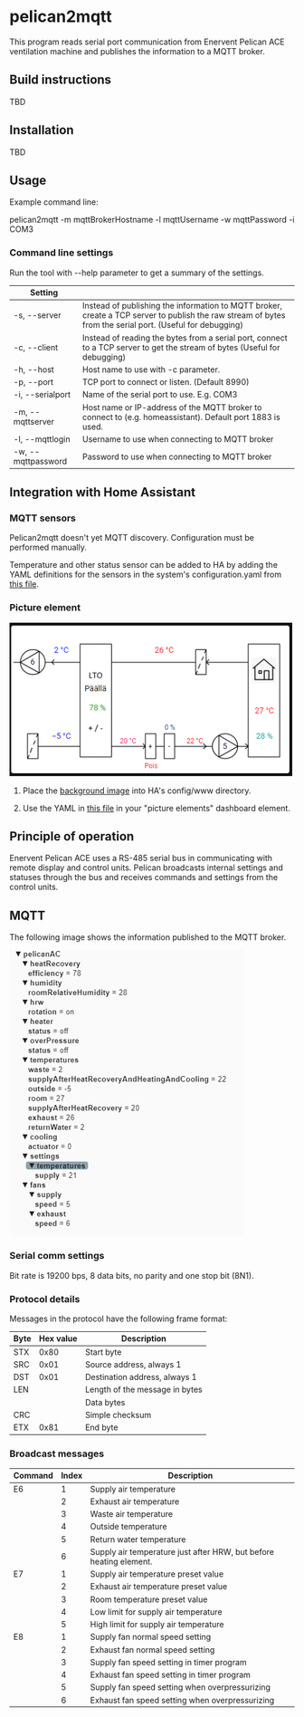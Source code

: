 # pelican2mqtt

This program reads serial port communication from Enervent Pelican ACE ventilation machine and publishes the information to a MQTT broker.

## Build instructions

TBD

## Installation

TBD

## Usage

Example command line:

pelican2mqtt -m mqttBrokerHostname -l mqttUsername -w mqttPassword -i COM3

### Command line settings

Run the tool with --help parameter to get a summary of the settings.

|Setting||
|---|---|
|-s, --server|Instead of publishing the information to MQTT broker, create a TCP server to publish the raw stream of bytes from the serial port. (Useful for debugging)
|-c, --client|Instead of reading the bytes from a serial port, connect to a TCP server to get the stream of bytes (Useful for debugging)
|-h, --host|Host name to use with -c parameter.
|-p, --port|TCP port to connect or listen. (Default 8990)
|-i, --serialport|Name of the serial port to use. E.g. COM3
|-m, --mqttserver|Host name or IP-address of the MQTT broker to connect to (e.g. homeassistant). Default port 1883 is used.
|-l, --mqttlogin|Username to use when connecting to MQTT broker
|-w, --mqttpassword|Password to use when connecting to MQTT broker


## Integration with Home Assistant

### MQTT sensors

Pelican2mqtt doesn't yet MQTT discovery. Configuration must be performed manually.

Temperature and other status sensor can be added to HA by adding the YAML definitions for the sensors in the system's configuration.yaml from
[this file](ha/configuration.yaml).

### Picture element

![Picture element](ha/screenshot.PNG "Screenshot")

1. Place the [background image](ha/Pelican4.png) into HA's config/www directory.

2. Use the YAML in [this file](ha/picture-elements.yaml) in your "picture elements" dashboard element.



## Principle of operation

Enervent Pelican ACE uses a RS-485 serial bus in communicating with remote display and control units. Pelican broadcasts internal settings and statuses through the bus and receives commands and settings from the control units.

## MQTT

The following image shows the information published to the MQTT broker.

![MQTT topics published](mqtt.PNG "MQTT")


### Serial comm settings

Bit rate is 19200 bps, 8 data bits, no parity and one stop bit (8N1).


### Protocol details

Messages in the protocol have the following frame format:

|Byte|Hex value|Description|
|---|---|--|
|STX|0x80|Start byte
|SRC|0x01|Source address, always 1
|DST|0x01|Destination address, always 1
|LEN||Length of the message in bytes
|||Data bytes
|CRC||Simple checksum
|ETX|0x81|End byte

### Broadcast messages

|Command|Index|Description|
|---|---|--|
|E6|1|Supply air temperature|
||2|Exhaust air temperature|
||3|Waste air temperature|
||4|Outside temperature|
||5|Return water temperature|
||6|Supply air temperature just after HRW, but before heating element.|
|E7|1|Supply air temperature preset value|
||2|Exhaust air temperature preset value|
||3|Room temperature preset value|
||4|Low limit for supply air temperature|
||5|High limit for supply air temperature|
|E8|1|Supply fan normal speed setting|
||2|Exhaust fan normal speed setting|
||3|Supply fan speed setting in timer program|
||4|Exhaust fan speed setting in timer program|
||5|Supply fan speed setting when overpressurizing|
||6|Exhaust fan speed setting when overpressurizing|
